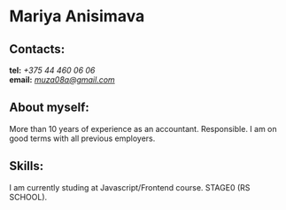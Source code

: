 # Mariya Anisimava

## Contacts:

<b>tel:</b>  <i>+375 44 460 06 06</i> <br/>
<b>email:</b>  <i>muza08a@gmail.com</i>

## About myself:

More than 10 years of experience as an accountant. Responsible. I am on good terms with all previous employers.
 
## Skills: 

I am currently studing at Javascript/Frontend course. STAGE0 (RS SCHOOL).
